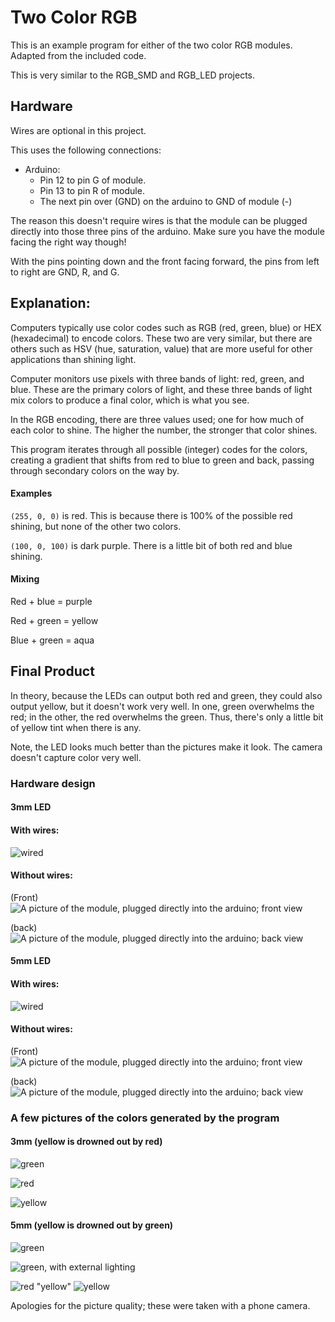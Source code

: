 # Two Color RGB

This is an example program for either of the two color RGB modules. Adapted from the included code.

This is very similar to the RGB_SMD and RGB_LED projects. 


## Hardware
Wires are optional in this project. 

This uses the following connections:

- Arduino:
  - Pin 12 to pin G of module.
  - Pin 13 to pin R of module.
  - The next pin over (GND) on the arduino to GND of module (-)


The reason this doesn't require wires is that the module can be plugged directly into those three pins of the arduino. Make sure you have the module facing the right way though!

With the pins pointing down and the front facing forward, the pins from left to right are GND, R, and G.



## Explanation:

Computers typically use color codes such as RGB (red, green, blue) or HEX (hexadecimal) to encode colors. These two are very similar, but there are others such as HSV (hue, saturation, value) that are more useful for other applications than shining light. 

Computer monitors use pixels with three bands of light: red, green, and blue. These are the primary colors of light, and these three bands of light mix colors to produce a final color, which is what you see. 

In the RGB encoding, there are three values used; one for how much of each color to shine. The higher the number, the stronger that color shines.

This program iterates through all possible (integer) codes for the colors, creating a gradient that shifts from red to blue to green and back, passing through secondary colors on the way by.

#### Examples

`(255, 0, 0)` is red. This is because there is 100% of the possible red shining, but none of the other two colors.

`(100, 0, 100)` is dark purple. There is a little bit of both red and blue shining.

#### Mixing

Red + blue = purple

Red + green = yellow

Blue + green = aqua




## Final Product
In theory, because the LEDs can output both red and green, they could also output yellow, but it doesn't work very well. In one, green overwhelms the red; in the other, the red overwhelms the green. Thus, there's only a little bit of yellow tint when there is any.



Note, the LED looks much better than the pictures make it look. The camera doesn't capture color very well.



### Hardware design

#### 3mm LED
#### With wires:

![wired](3mm_pictures/wired.jpg)

#### Without wires:

(Front)
![A picture of the module, plugged directly into the arduino; front view](3mm_pictures/no-wires-front.jpg)

(back)
![A picture of the module, plugged directly into the arduino; back view](3mm_pictures/no-wires-back.jpg)

#### 5mm LED
#### With wires:

![wired](5mm_pictures/wired.jpg)

#### Without wires:

(Front)
![A picture of the module, plugged directly into the arduino; front view](5mm_pictures/no-wires-front.jpg)

(back)
![A picture of the module, plugged directly into the arduino; back view](5mm_pictures/no-wires-back.jpg)


### A few pictures of the colors generated by the program
#### 3mm (yellow is drowned out by red)

![green](3mm_pictures/green.jpg)

![red](3mm_pictures/red.jpg)

![yellow](3mm_pictures/yellow.jpg)

#### 5mm (yellow is drowned out by green)

![green](5mm_pictures/green.jpg)

![green, with external lighting](5mm_pictures/green-light.jpg)

![red](5mm_pictures/red.jpg)
"yellow"
![yellow](5mm_pictures/yellow.jpg)



Apologies for the picture quality; these were taken with a phone camera.
